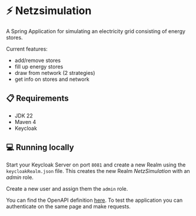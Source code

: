 # ⚡ Netzsimulation
A Spring Application for simulating an electricity grid consisting of energy stores.

Current features:
- add/remove stores
- fill up energy stores
- draw from network (2 strategies)
- get info on stores and network

## 📋 Requirements

- JDK 22
- Maven 4
- Keycloak

## 💻 Running locally
Start your Keycloak Server on port `8081` and create a new Realm using the `keycloakRealm.json` file.
This creates the new Realm _NetzSimulation_  with an _admin_ role.

Create a new user and assign them the `admin` role.

You can find the OpenAPI definition [here](http://localhost:8080/swagger-ui/index.html).
To test the application you can authenticate on the same page and make requests.
